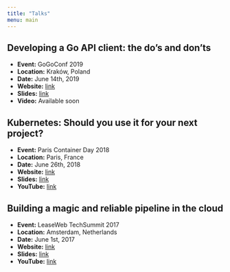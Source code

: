 ```yaml
---
title: "Talks"
menu: main
---
```


## Developing a Go API client: the do’s and don’ts

- **Event:** GoGoConf 2019
- **Location:** Kraków, Poland
- **Date:** June 14th, 2019
- **Website:** [link](https://2019.gogoconf.rocks/)
- **Slides:** [link](https://www.dropbox.com/s/2p0wqjinxjiu2ln/presentation.pdf?dl=0)
- **Video:** Available soon

## Kubernetes: Should you use it for your next project?

- **Event:** Paris Container Day 2018
- **Location:** Paris, France
- **Date:** June 26th, 2018
- **Website:** [link](https://2018.paris-container-day.fr/)
- **Slides:** [link](https://docs.google.com/presentation/d/1zC0YUFtOHUBaT3VQBo856PcPDF5FbU0u68bjQKQr8gw/edit?usp=sharing)
- **YouTube:** [link](https://www.youtube.com/watch?v=ylLe_vzek1A)

## Building a magic and reliable pipeline in the cloud

- **Event:** LeaseWeb TechSummit 2017
- **Location:** Amsterdam, Netherlands
- **Date:** June 1st, 2017
- **Website:** [link](http://www.techsummit.io/amsterdam2017/)
- **Slides:** [link](https://docs.google.com/presentation/d/1c_g3f9EBw7cP7tM8tfam_i2uE3vDrD9QgCjOM7Nhc6c/edit?usp=sharing)
- **YouTube:** [link](https://www.youtube.com/watch?v=Y7qypy633dw)
